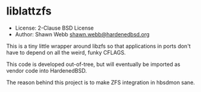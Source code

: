 # liblattzfs

* License:	2-Clause BSD License
* Author:	Shawn Webb
  [shawn.webb@hardenedbsd.org](mailto:shawn.webb@hardenedbsd.org)

This is a tiny little wrapper around libzfs so that applications in
ports don't have to depend on all the weird, funky CFLAGS.

This code is developed out-of-tree, but will eventually be imported as
vendor code into HardenedBSD.

The reason behind this project is to make ZFS integration in hbsdmon
sane.
